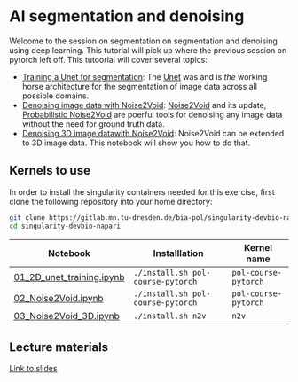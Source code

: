 # AI segmentation and denoising

Welcome to the session on segmentation on segmentation and denoising using deep learning. This tutorial will pick up where the previous session on pytorch left off. This tutoorial will cover several topics:

* [Training a Unet for segmentation](./01_2D_unet_training.ipynb): The [Unet](https://www.nature.com/articles/s41592-018-0261-2) was and is *the* working horse architecture for the segmentation of image data across all possible domains.
* [Denoising image data with Noise2Void](./02_Noise2Void.ipynb): [Noise2Void](https://openaccess.thecvf.com/content_CVPR_2019/html/Krull_Noise2Void_-_Learning_Denoising_From_Single_Noisy_Images_CVPR_2019_paper.html) and its update, [Probabilistic Noise2Void](https://www.frontiersin.org/articles/10.3389/fcomp.2020.00005/full) are poerful tools for denoising any image data without the need for ground truth data.
* [Denoising 3D image datawith Noise2Void](./03_Noise2Void_3D.ipynb): Noise2Void can be extended to 3D image data. This notebook will show you how to do that.

## Kernels to use

In order to install the singularity containers needed for this exercise, first clone the following repository into your home directory:

```bash
git clone https://gitlab.mn.tu-dresden.de/bia-pol/singularity-devbio-napari.git
cd singularity-devbio-napari
```

| Notebook | Installlation | Kernel name |
| --- | --- | --- |
| [01_2D_unet_training.ipynb](./01_2D_unet_training.ipynb) | `./install.sh pol-course-pytorch` | `pol-course-pytorch`
| [02_Noise2Void.ipynb](./02_Noise2Void.ipynb) | `./install.sh pol-course-pytorch` | `pol-course-pytorch`|
| [03_Noise2Void_3D.ipynb](./03_Noise2Void_3D.ipynb) | `./install.sh n2v` | `n2v`|


## Lecture materials

[Link to slides](./CNNs_N2V.pdf)